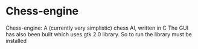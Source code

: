 # Chess-engine
Chess-engine: A (currently very simplistic) chess AI, written in C
The GUI has also been built which uses gtk 2.0 library. So to run the library must be installed
